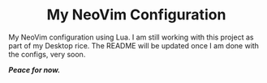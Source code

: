 <h1 align="center">My NeoVim Configuration</h1>

My NeoVim configuration using Lua. I am still working with this project as part of my Desktop rice. The README will be updated once I am done with the configs, very soon.

<i><b>Peace for now.</b></i>

